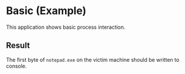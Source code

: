 # Basic (Example)

This application shows basic process interaction.

## Result

The first byte of `notepad.exe` on the victim machine should be written to console.
